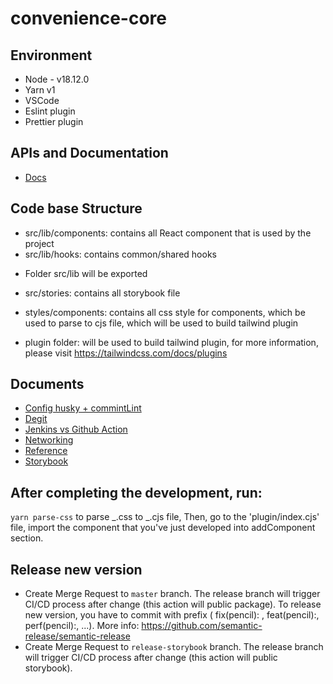 # convenience-core

<!-- "my-package": "file:convenience-core-1.0.0.tgz", -->

## Environment

- Node - v18.12.0
- Yarn v1
- VSCode
- Eslint plugin
- Prettier plugin

## APIs and Documentation

- [Docs](https://64bf37424f81a4740ee9232d-mbbtuxbont.chromatic.com)

## Code base Structure

- src/lib/components: contains all React component that is used by the project
- src/lib/hooks: contains common/shared hooks

* Folder src/lib will be exported

<!-- - src/demos: contains all demo components -->

- src/stories: contains all storybook file

- styles/components: contains all css style for components, which be used to parse to cjs file, which will be used to build tailwind plugin
- plugin folder: will be used to build tailwind plugin, for more information, please visit https://tailwindcss.com/docs/plugins

## Documents

- [Config husky + commintLint](https://viblo.asia/p/nang-cao-chat-luong-code-va-hieu-qua-lam-viec-nhom-voi-husky-lint-staged-commitlint-4dbZNnMnZYM)
- [Degit](https://github.com/Rich-Harris/degit)
- [Jenkins vs Github Action](https://www.youtube.com/watch?v=Gpl_usE_BWM&t=696s)
- [Networking](docs/release.md)
- [Reference](docs/reference.md)
- [Storybook](https://storybook.js.org/tutorials/intro-to-storybook/react/en/deploy/)

## After completing the development, run:

`yarn parse-css` to parse _.css to _.cjs file,
Then, go to the 'plugin/index.cjs' file, import the component that you've just developed into addComponent section.

## Release new version

- Create Merge Request to `master` branch. The release branch will trigger CI/CD process after change (this action will public package). To release new version, you have to commit with prefix ( fix(pencil): , feat(pencil):, perf(pencil):, ...). More info: https://github.com/semantic-release/semantic-release
- Create Merge Request to `release-storybook` branch. The release branch will trigger CI/CD process after change (this action will public storybook).
